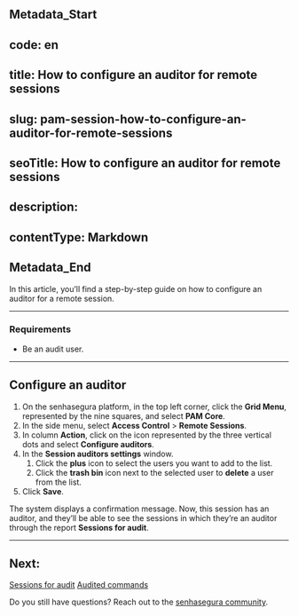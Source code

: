 ## Metadata_Start 
## code: en
## title: How to configure an auditor for remote sessions 
## slug: pam-session-how-to-configure-an-auditor-for-remote-sessions 
## seoTitle: How to configure an auditor for remote sessions 
## description:  
## contentType: Markdown 
## Metadata_End
In this article, you’ll find a step-by-step guide on how to configure an auditor for a remote session.

---
### Requirements

* Be an audit user.

---
## Configure an auditor

1. On the senhasegura platform, in the top left corner, click the **Grid Menu**, represented by the nine squares, and select **PAM Core**.
2. In the side menu, select **Access Control** > **Remote Sessions**.
3. In column **Action**, click on the icon represented by the three vertical dots and select **Configure auditors**.
4. In the **Session auditors settings** window.
    1. Click the **plus** icon to select the users you want to add to the list.
    2. Click the **trash bin** icon next to the selected user to **delete** a user from the list.
5. Click **Save**.

The system displays a confirmation message. Now, this session has an auditor, and they’ll be able to see the sessions in which they’re an auditor through the report **Sessions for audit**.

---
## Next:
[Sessions for audit](/v3-32/docs/pam-session-sessions-for-audit)
[Audited commands](/v3-32/docs/pam-session-audited-commands)

Do you still have questions? Reach out to the [senhasegura community](https://community.senhasegura.io/).